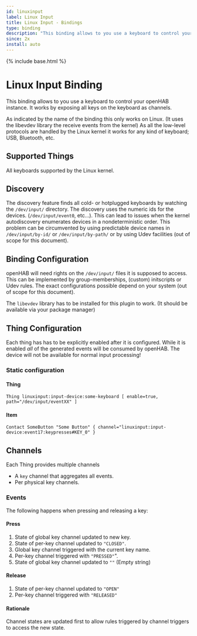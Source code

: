 ```yaml
---
id: linuxinput
label: Linux Input
title: Linux Input - Bindings
type: binding
description: "This binding allows to you use a keyboard to control your openHAB instance."
since: 2x
install: auto
---
```


<!-- Attention authors: Do not edit directly. Please add your changes to the appropriate source repository -->

{% include base.html %}

# Linux Input Binding

This binding allows to you use a keyboard to control your openHAB instance.
It works by exposing all keys on the keyboard as channels.

As indicated by the name of the binding this only works on Linux.
(It uses the libevdev library the receive events from the kernel)
As all the low-level protocols are handled by the Linux kernel it works for any
kind of keyboard; USB, Bluetooth, etc.

## Supported Things

All keyboards supported by the Linux kernel.

## Discovery

The discovery feature finds all cold- or hotplugged keyboards by watching the
`/dev/input/` directory.
The discovery uses the numeric ids for the devices. (`/dev/input/event0`,
etc...).
This can lead to issues when the kernel autodiscovery enumerates devices in a
nondeterministic order. This problem can be circumvented by using predictable
device names in `/dev/input/by-id/` or `/dev/input/by-path/` or by using Udev
facilities (out of scope for this document).

## Binding Configuration

openHAB will need rights on the `/dev/input/` files it is supposed to access.
This can be implemented by group-memberships, (custom) initscripts or Udev
rules.
The exact configurations possible depend on your system (out of scope for this document).

The `libevdev` library has to be installed for this plugin to work.
(It should be available via your package manager)

## Thing Configuration

Each thing has has to be explicitly enabled after it is configured.
While it is enabled *all* of the generated events will be consumed by openHAB.
The device will not be available for normal input processing!


### Static configuration

#### Thing

```
Thing linuxinput:input-device:some-keyboard [ enable=true, path="/dev/input/eventXX" ]
```

#### Item

```
Contact SomeButton "Some Button" { channel="linuxinput:input-device:event17:keypresses#KEY_0" }
```

## Channels

Each Thing provides multiple channels

* A `key` channel that aggregates all events.
* Per physical key channels.

### Events

The following happens when pressing and releasing a key:

#### Press

1) State of global key channel updated to new key.
2) State of per-key channel updated to `"CLOSED"`.
3) Global key channel triggered with the current key name.
4) Per-key channel triggered with `"PRESSED"`".
5) State of global key channel updated to `""` (Empty string)

#### Release

1) State of per-key channel updated to `"OPEN"`
2) Per-key channel triggered with `"RELEASED"`

#### Rationale

Channel states are updated first to allow rules triggered by channel triggers to access the new state.
